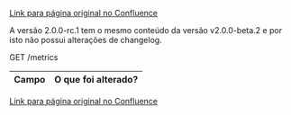 [Link para página original no Confluence](https://openfinancebrasil.atlassian.net/wiki/spaces/OF/pages/194314323)

A versão 2.0.0-rc.1 tem o mesmo conteúdo da versão v2.0.0-beta.2 e por isto não possui alterações de changelog.

 GET /metrics

| **Campo** | **O que foi alterado?** |
| --- | --- |

[Link para página original no Confluence](https://openfinancebrasil.atlassian.net/wiki/spaces/OF/pages/194314323)